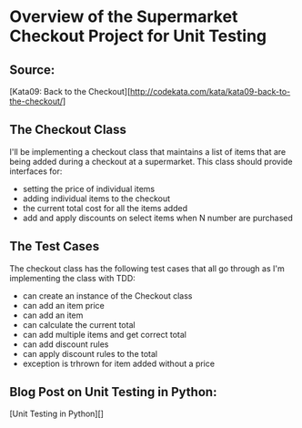 # Overview of the Supermarket Checkout Project for Unit Testing

## Source: 

[Kata09: Back to the Checkout][http://codekata.com/kata/kata09-back-to-the-checkout/]

## The Checkout Class

I'll be implementing a checkout class that maintains a list of items that are being added during a checkout at a supermarket. This class should provide interfaces for:

- setting the price of individual items
- adding individual items to the checkout
- the current total cost for all the items added
- add and apply discounts on select items when N number are purchased

## The Test Cases

The checkout class has the following test cases that all go through as I'm implementing the class with TDD:

- can create an instance of the Checkout class
- can add an item price
- can add an item
- can calculate the current total
- can add multiple items and get correct total
- can add discount rules
- can apply discount rules to the total
- exception is trhrown for item added without a price

## Blog Post on Unit Testing in Python:

[Unit Testing in Python][]